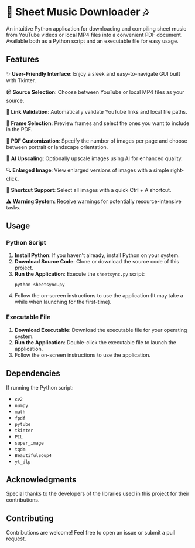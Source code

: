 # 🎵 Sheet Music Downloader 🎶

An intuitive Python application for downloading and compiling sheet music from YouTube videos or local MP4 files into a convenient PDF document. Available both as a Python script and an executable file for easy usage.

## Features

✨ **User-Friendly Interface**: Enjoy a sleek and easy-to-navigate GUI built with Tkinter.

📹 **Source Selection**: Choose between YouTube or local MP4 files as your source.

🔗 **Link Validation**: Automatically validate YouTube links and local file paths.

🎨 **Frame Selection**: Preview frames and select the ones you want to include in the PDF.

📄 **PDF Customization**: Specify the number of images per page and choose between portrait or landscape orientation.

🚀 **AI Upscaling**: Optionally upscale images using AI for enhanced quality.

🔍 **Enlarged Image**: View enlarged versions of images with a simple right-click.

🔑 **Shortcut Support**: Select all images with a quick Ctrl + A shortcut.

⚠️ **Warning System**: Receive warnings for potentially resource-intensive tasks.

## Usage

### Python Script

1. **Install Python**: If you haven't already, install Python on your system.
2. **Download Source Code**: Clone or download the source code of this project.
3. **Run the Application**: Execute the `sheetsync.py` script:
    ```
    python sheetsync.py
    ```
4. Follow the on-screen instructions to use the application (It may take a while when launching for the first-time).

### Executable File

1. **Download Executable**: Download the executable file for your operating system.
2. **Run the Application**: Double-click the executable file to launch the application.
3. Follow the on-screen instructions to use the application.

## Dependencies

If running the Python script:
- `cv2`
- `numpy`
- `math`
- `fpdf`
- `pytube`
- `tkinter`
- `PIL`
- `super_image`
- `tqdm`
- `BeautifulSoup4`
- `yt_dlp`

## Acknowledgments

Special thanks to the developers of the libraries used in this project for their contributions.

## Contributing

Contributions are welcome! Feel free to open an issue or submit a pull request.
